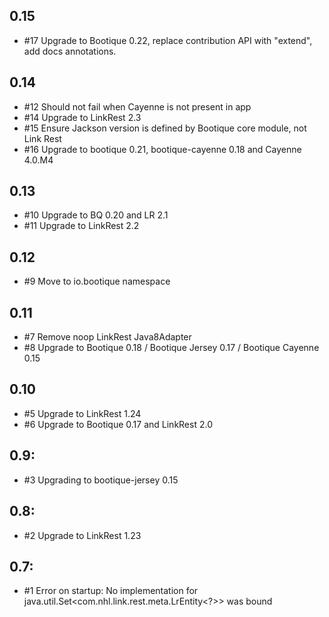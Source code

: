 ## 0.15

* #17 Upgrade to Bootique 0.22, replace contribution API with "extend", add docs annotations.

## 0.14

* #12 Should not fail when Cayenne is not present in app
* #14 Upgrade to LinkRest 2.3
* #15 Ensure Jackson version is defined by Bootique core module, not Link Rest
* #16 Upgrade to bootique 0.21, bootique-cayenne 0.18 and Cayenne 4.0.M4

## 0.13

* #10 Upgrade to BQ 0.20 and LR 2.1
* #11 Upgrade to LinkRest 2.2

## 0.12

* #9 Move to io.bootique namespace

## 0.11

* #7 Remove noop LinkRest Java8Adapter
* #8 Upgrade to Bootique 0.18 / Bootique Jersey 0.17 / Bootique Cayenne 0.15

## 0.10

* #5 Upgrade to LinkRest 1.24
* #6 Upgrade to Bootique 0.17 and LinkRest 2.0

## 0.9:

* #3 Upgrading to bootique-jersey 0.15

## 0.8:

* #2 Upgrade to LinkRest 1.23

## 0.7:

* #1 Error on startup: No implementation for java.util.Set<com.nhl.link.rest.meta.LrEntity<?>> was bound

